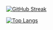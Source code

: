 
[![GitHub Streak](https://streak-stats.demolab.com?user=anastabe&theme=transparent&hide_border=true&exclude_days=Sun%2CSat&card_width=420)](https://git.io/streak-stats)

[![Top Langs](https://github-readme-stats.vercel.app/api/top-langs/?username=goudbes&card_width=400&layout=compact&langs_count=6&theme=transparent)](https://github.com/goudbes)
